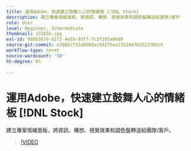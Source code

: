 ```yaml
---
title: 運用Adobe，快速建立鼓舞人心的情緒板 [!DNL Stock]
description: 建立專案情緒面板，將資訊、構想、視覺效果和調色盤轉送給團隊/客戶
role: User
level: Beginner, Intermediate
thumbnail: 331816.jpg
exl-id: 980b5818-8272-4a1b-93f7-7c3f293a86d9
source-git-commit: e3982cf31ebb0dac5927baa1352447b3222785c9
workflow-type: tm+mt
source-wordcount: '50'
ht-degree: 0%

---
```


# 運用Adobe，快速建立鼓舞人心的情緒板 [!DNL Stock]

建立專案情緒面板，將資訊、構想、視覺效果和調色盤轉送給團隊/客戶。

>[!VIDEO](https://video.tv.adobe.com/v/331816?hidetitle=true)
